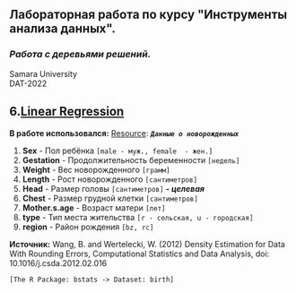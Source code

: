 ## Лабораторная работа по курсу "Инструменты анализа данных".<br/>
### *Работа с деревьями решений.* <br/>
Samara University <br/>
DAT-2022

## 6.[Linear Regression](https://github.com/Dark-MonkGI/Data_Analysis_Tools_SAMARA_UNIVERSITY/blob/main/6.%20Linear%20Regression/DAT_6131-010402D_Griaznov_I_LW6.ipynb)


**В работе использовался:**
[Resource](https://sites.google.com/site/studentw3/webstudent/2-статистический-анализ-данных-и-текстов?authuser=0): ***`Данные о новорожденных`***  <br/>

1. **Sex**      - Пол ребёнка `[male - муж., female  - жен.]`
2. **Gestation** - Продолжительность беременности `[недель]`
3. **Weight**    - Вес новорожденного `[грамм]`
4. **Length**    - Рост новорожденного `[сантиметров]`
5. **Head**     - Размер головы `[сантиметров]` ***- целевая***
6. **Chest**    - Размер грудной клетки `[сантиметров]`
7. **Mother.s.age** - Возраст матери `[лет]`
8. **type**    - Тип места жительства `[r - сельская, u - городская]`
9. **region**   - Район рождения `[bz, rc]`

**Источник:**
Wang, B. and Wertelecki, W. (2012) Density Estimation for Data With Rounding Errors, Computational Statistics and Data Analysis, doi: 10.1016/j.csda.2012.02.016

`[The R Package: bstats -> Dataset: birth]`
